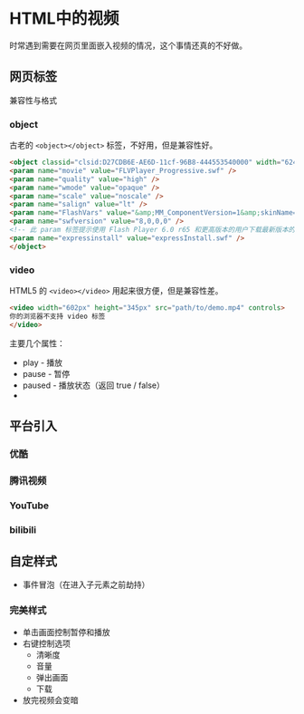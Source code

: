 # HTML中的视频

时常遇到需要在网页里面嵌入视频的情况，这个事情还真的不好做。

## 网页标签

兼容性与格式

### object

古老的 `<object></object>` 标签，不好用，但是兼容性好。

```html
<object classid="clsid:D27CDB6E-AE6D-11cf-96B8-444553540000" width="624" height="351" style="margin-top: -10px;margin-left: -8px;" id="FLVPlayer1"> 
<param name="movie" value="FLVPlayer_Progressive.swf" /> 
<param name="quality" value="high" /> 
<param name="wmode" value="opaque" /> 
<param name="scale" value="noscale" /> 
<param name="salign" value="lt" /> 
<param name="FlashVars" value="&amp;MM_ComponentVersion=1&amp;skinName=public/swf/Clear_Skin_3&amp;streamName=public/video/test&amp;autoPlay=false&amp;autoRewind=false" /> 
<param name="swfversion" value="8,0,0,0" /> 
<!-- 此 param 标签提示使用 Flash Player 6.0 r65 和更高版本的用户下载最新版本的 Flash Player。如果您不想让用户看到该提示，请将其删除。 --> 
<param name="expressinstall" value="expressInstall.swf" /> 
</object>
```

### video

HTML5 的  `<video></video>` 用起来很方便，但是兼容性差。

```html
<video width="602px" height="345px" src="path/to/demo.mp4" controls> 
你的浏览器不支持 video 标签
</video>
```

主要几个属性：

- play - 播放
- pause - 暂停
- paused - 播放状态（返回 true / false）
- 

## 平台引入

### 优酷



### 腾讯视频



### YouTube



### bilibili



## 自定样式

- 事件冒泡（在进入子元素之前劫持）





### 完美样式

- 单击画面控制暂停和播放
- 右键控制选项
  - 清晰度
  - 音量
  - 弹出画面
  - 下载
- 放完视频会变暗